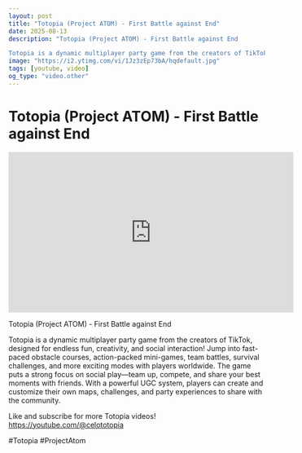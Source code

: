 ```yaml
---
layout: post
title: "Totopia (Project ATOM) - First Battle against End"
date: 2025-08-13
description: "Totopia (Project ATOM) - First Battle against End

Totopia is a dynamic multiplayer party game from the creators of TikTok, designed for endless fun, cr..."
image: "https://i2.ytimg.com/vi/1Jz3zEp73bA/hqdefault.jpg"
tags: [youtube, video]
og_type: "video.other"
---
```


<script type="application/ld+json">
{
  "@context": "http://schema.org",
  "@type": "VideoObject",
  "name": "Totopia (Project ATOM) - First Battle against End",
  "description": "Totopia (Project ATOM) - First Battle against End\n\nTotopia is a dynamic multiplayer party game from the creators of TikTok, designed for endless fun, creativity, and social interaction! Jump into fast-paced obstacle courses, action-packed mini-games, team battles, survival challenges, and more exciting modes with players worldwide. The game puts a strong focus on social play\u2014team up, compete, and share your best moments with friends. With a powerful UGC system, players can create and customize their own maps, challenges, and party experiences to share with the community.\n\nLike and subscribe for more Totopia videos! https://youtube.com/@celototopia\n\n#Totopia #ProjectAtom",
  "thumbnailUrl": "https://i2.ytimg.com/vi/1Jz3zEp73bA/hqdefault.jpg",
  "uploadDate": "2025-08-13T05:22:20",
  "embedUrl": "https://www.youtube.com/embed/1Jz3zEp73bA",
  "publisher": {
    "@type": "Person",
    "name": "Celo Zaga"
  },
  "mainEntityOfPage": {
    "@type": "WebPage",
    "@id": "https://celozaga.github.io/2025/08/13/totopia-(project-atom)---first-battle-against-end-1Jz3zEp73bA.html"
  },
  "duration": "PT0M0S"
}
</script>

<script type="application/ld+json">
{
  "@context": "http://schema.org",
  "@type": "BlogPosting",
  "headline": "Totopia (Project ATOM) - First Battle against End",
  "image": "https://i2.ytimg.com/vi/1Jz3zEp73bA/hqdefault.jpg",
  "publisher": {
    "@type": "Person",
    "name": "Celo Zaga"
  },
  "url": "https://celozaga.github.io/2025/08/13/totopia-(project-atom)---first-battle-against-end-1Jz3zEp73bA.html",
  "datePublished": "2025-08-13T05:22:20",
  "dateCreated": "2025-08-13T05:22:20",
  "dateModified": "2025-08-13T05:22:20",
  "description": "Totopia (Project ATOM) - First Battle against End\n\nTotopia is a dynamic multiplayer party game from the creators of TikTok, designed for endless fun, cr...",
  "author": {
    "@type": "Person",
    "name": "Celo Zaga"
  },
  "mainEntityOfPage": {
    "@type": "WebPage",
    "@id": "https://celozaga.github.io/2025/08/13/totopia-(project-atom)---first-battle-against-end-1Jz3zEp73bA.html"
  }
}
</script>

<h1 class="youtube-post-title">Totopia (Project ATOM) - First Battle against End</h1>

<iframe width="560" height="315" src="https://www.youtube.com/embed/1Jz3zEp73bA" class="youtube-post-embed" frameborder="0" allowfullscreen></iframe>

<p class="youtube-post-description">Totopia (Project ATOM) - First Battle against End

Totopia is a dynamic multiplayer party game from the creators of TikTok, designed for endless fun, creativity, and social interaction! Jump into fast-paced obstacle courses, action-packed mini-games, team battles, survival challenges, and more exciting modes with players worldwide. The game puts a strong focus on social play—team up, compete, and share your best moments with friends. With a powerful UGC system, players can create and customize their own maps, challenges, and party experiences to share with the community.

Like and subscribe for more Totopia videos! https://youtube.com/@celototopia

#Totopia #ProjectAtom</p>
